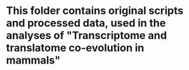 # This folder contains original scripts and processed data, used in the analyses of "Transcriptome and translatome co-evolution in mammals" 
